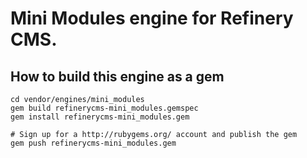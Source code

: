 # Mini Modules engine for Refinery CMS.

## How to build this engine as a gem

    cd vendor/engines/mini_modules
    gem build refinerycms-mini_modules.gemspec
    gem install refinerycms-mini_modules.gem
    
    # Sign up for a http://rubygems.org/ account and publish the gem
    gem push refinerycms-mini_modules.gem